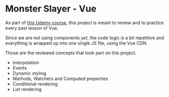 # Monster Slayer - Vue

As part of [this Udemy course](https://www.udemy.com/course/vuejs-2-the-complete-guide/), this project is meant to review and to practice every past lesson of Vue.

Since we are not using components _yet_, the code logic is a bit repetitive and everything is wrapped up into one single JS file, using the Vue CDN.

Those are the reviewed concepts that took part on this project.

<ul>
    <li>Interpolation</li>
    <li>Events</li>
    <li>Dynamic styling</li>
    <li>Methods, Watchers and Computed properties</li>
    <li>Conditional rendering</li>
    <li>List rendering</li>
</ul>
